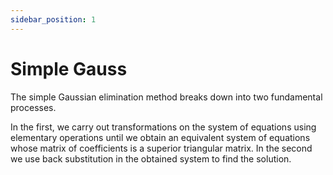 ```yaml
---
sidebar_position: 1
---
```


# Simple Gauss

The simple Gaussian elimination method breaks down into two fundamental processes.

In the first, we carry out transformations on the system of equations using elementary operations until we obtain an equivalent system of equations whose matrix of coefficients is a superior triangular matrix.
In the second we use back substitution in the obtained system to find the solution.
